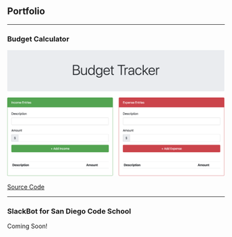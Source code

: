 ## Portfolio

---

### Budget Calculator

<img src="images/Budget.png?raw=true"/>

[Source Code](https://pure-citadel-39081.herokuapp.com/)

---

### SlackBot for San Diego Code School

Coming Soon!
